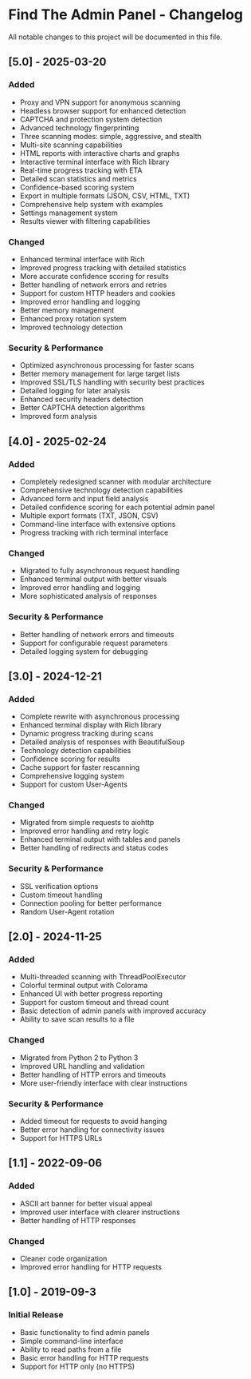 # Find The Admin Panel - Changelog

All notable changes to this project will be documented in this file.

## [5.0] - 2025-03-20

### Added
- Proxy and VPN support for anonymous scanning
- Headless browser support for enhanced detection
- CAPTCHA and protection system detection
- Advanced technology fingerprinting
- Three scanning modes: simple, aggressive, and stealth
- Multi-site scanning capabilities
- HTML reports with interactive charts and graphs
- Interactive terminal interface with Rich library
- Real-time progress tracking with ETA
- Detailed scan statistics and metrics
- Confidence-based scoring system
- Export in multiple formats (JSON, CSV, HTML, TXT)
- Comprehensive help system with examples
- Settings management system
- Results viewer with filtering capabilities

### Changed
- Enhanced terminal interface with Rich
- Improved progress tracking with detailed statistics
- More accurate confidence scoring for results
- Better handling of network errors and retries
- Support for custom HTTP headers and cookies
- Improved error handling and logging
- Better memory management
- Enhanced proxy rotation system
- Improved technology detection

### Security & Performance
- Optimized asynchronous processing for faster scans
- Better memory management for large target lists
- Improved SSL/TLS handling with security best practices
- Detailed logging for later analysis
- Enhanced security headers detection
- Better CAPTCHA detection algorithms
- Improved form analysis

## [4.0] - 2025-02-24

### Added
- Completely redesigned scanner with modular architecture
- Comprehensive technology detection capabilities
- Advanced form and input field analysis
- Detailed confidence scoring for each potential admin panel
- Multiple export formats (TXT, JSON, CSV)
- Command-line interface with extensive options
- Progress tracking with rich terminal interface

### Changed
- Migrated to fully asynchronous request handling
- Enhanced terminal output with better visuals
- Improved error handling and logging
- More sophisticated analysis of responses

### Security & Performance
- Better handling of network errors and timeouts
- Support for configurable request parameters
- Detailed logging system for debugging

## [3.0] - 2024-12-21

### Added
- Complete rewrite with asynchronous processing
- Enhanced terminal display with Rich library
- Dynamic progress tracking during scans
- Detailed analysis of responses with BeautifulSoup
- Technology detection capabilities
- Confidence scoring for results
- Cache support for faster rescanning
- Comprehensive logging system
- Support for custom User-Agents

### Changed
- Migrated from simple requests to aiohttp
- Improved error handling and retry logic
- Enhanced terminal output with tables and panels
- Better handling of redirects and status codes

### Security & Performance
- SSL verification options
- Custom timeout handling
- Connection pooling for better performance
- Random User-Agent rotation

## [2.0] - 2024-11-25

### Added
- Multi-threaded scanning with ThreadPoolExecutor
- Colorful terminal output with Colorama
- Enhanced UI with better progress reporting
- Support for custom timeout and thread count
- Basic detection of admin panels with improved accuracy
- Ability to save scan results to a file

### Changed
- Migrated from Python 2 to Python 3
- Improved URL handling and validation
- Better handling of HTTP errors and timeouts
- More user-friendly interface with clear instructions

### Security & Performance
- Added timeout for requests to avoid hanging
- Better error handling for connectivity issues
- Support for HTTPS URLs

## [1.1] - 2022-09-06

### Added
- ASCII art banner for better visual appeal
- Improved user interface with clearer instructions
- Better handling of HTTP responses

### Changed
- Cleaner code organization
- Improved error handling for HTTP requests

## [1.0] - 2019-09-3

### Initial Release
- Basic functionality to find admin panels
- Simple command-line interface
- Ability to read paths from a file
- Basic error handling for HTTP requests
- Support for HTTP only (no HTTPS)
